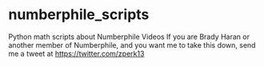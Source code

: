 # numberphile_scripts
Python math scripts about Numberphile Videos
If you are Brady Haran or another member of Numberphile, and you want me to take this down, send me a tweet at https://twitter.com/zperk13
